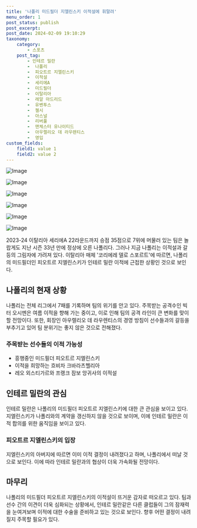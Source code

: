 ```yaml
---
title: '나폴리 미드필더 지엘린스키 이적설에 휘말려'
menu_order: 1
post_status: publish
post_excerpt: 
post_date: 2024-02-09 19:10:29
taxonomy:
    category:
        - 스포츠
    post_tag:
        - 인테르 밀란
        -  나폴리
        -  피오트르 지엘린스키
        -  이적설
        -  세리에A
        -  미드필더
        -  이탈리아
        -  레알 마드리드
        -  유벤투스
        -  첼시
        -  아스널
        -  리버풀
        -  맨체스터 유나이티드
        -  아우렐리오 데 라우렌티스
        -  영입
custom_fields:
    field1: value 1
    field2: value 2
---
```


![Image](https://imgnews.pstatic.net/image/477/2024/02/09/0000472987_001_20240209170102368.jpg?type=w647)

![Image](https://imgnews.pstatic.net/image/477/2024/02/09/0000472987_002_20240209170102418.jpg?type=w647)

![Image](https://imgnews.pstatic.net/image/477/2024/02/09/0000472987_003_20240209170102481.jpg?type=w647)

![Image](https://imgnews.pstatic.net/image/477/2024/02/09/0000472987_004_20240209170102526.jpg?type=w647)

![Image](https://imgnews.pstatic.net/image/477/2024/02/09/0000472987_005_20240209170102563.jpg?type=w647)

![Image](https://imgnews.pstatic.net/image/477/2024/02/09/0000472987_006_20240209170102600.jpg?type=w647)

2023-24 이탈리아 세리에A 22라운드까지 승점 35점으로 7위에 머물러 있는 팀은 놀랍게도 지난 시즌 33년 만에 정상에 오른 나폴리다. 그러나 지금 나폴리는 이적설과 갈등의 그림자에 가려져 있다. 이탈리아 매체 '코리에레 델로 스포르트'에 따르면, 나폴리의 미드필더인 피오트르 지엘린스키가 인테르 밀란 이적에 근접한 상황인 것으로 보인다.
## 나폴리의 현재 상황
나폴리는 전체 리그에서 7패를 기록하며 팀의 위기를 안고 있다. 주목받는 공격수인 빅터 오시멘은 여름 이적을 향해 가는 중이고, 이로 인해 팀의 공격 라인이 큰 변화를 맞이할 전망이다. 또한, 회장인 아우렐리오 데 라우렌티스의 경영 방침이 선수들과의 갈등을 부추기고 있어 팀 분위기는 좋지 않은 것으로 전해졌다.
### 주목받는 선수들의 이적 가능성
- 흥행중인 미드필더 피오트르 지엘린스키
- 이적을 희망하는 흐비차 크바라츠헬리아
- 레오 외스티가르와 프랭크 잠보 앙귀사의 이적설
## 인테르 밀란의 관심
인테르 밀란은 나폴리의 미드필더 피오트르 지엘린스키에 대한 큰 관심을 보이고 있다. 지엘린스키가 나폴리와의 계약을 갱신하지 않을 것으로 보이며, 이에 인테르 밀란은 이적 합의를 위한 움직임을 보이고 있다.
### 피오트르 지엘린스키의 입장
지엘린스키의 아버지에 따르면 이미 이적 결정이 내려졌다고 하며, 나폴리에서 떠날 것으로 보인다. 이에 따라 인테르 밀란과의 협상이 더욱 가속화될 전망이다.
## 마무리
나폴리의 미드필더 피오트르 지엘린스키의 이적설이 뜨거운 감자로 떠오르고 있다. 팀과 선수 간의 이견이 더욱 심화되는 상황에서, 인테르 밀란같은 다른 클럽들이 그의 잠재력을 눈여겨보며 이적에 대한 수술을 준비하고 있는 것으로 보인다. 향후 어떤 결정이 내려질지 주목할 필요가 있다.
